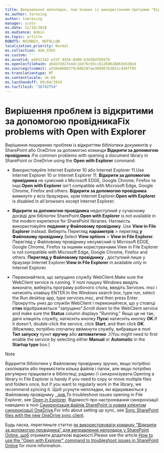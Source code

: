 ```yaml
---
title: Виправлення неполадок, пов'язаних із використанням програми "Відкрити за допомогою провідника"
ms.author: toresing
author: tomresing
manager: scotv
ms.date: 12/10/2018
ms.audience: Admin
ms.topic: article
ROBOTS: NOINDEX, NOFOLLOW
localization_priority: Normal
ms.collection: Adm_O365
ms.custom: ''
ms.assetid: ed852342-e33f-4450-8400-63d30df09476
ms.openlocfilehash: a9ab7dd27e4dc1bd76c93cc81260616063e638ed
ms.sourcegitcommit: a256e8680379c006287ae30996763051c4d9ff85
ms.translationtype: MT
ms.contentlocale: uk-UA
ms.lasthandoff: 09/04/2019
ms.locfileid: "36742754"
---
```

# <a name="fix-problems-with-open-with-explorer"></a><span data-ttu-id="e92bd-102">Вирішення проблем із відкритими за допомогою провідника</span><span class="sxs-lookup"><span data-stu-id="e92bd-102">Fix problems with Open with Explorer</span></span>

<span data-ttu-id="e92bd-103">Вирішення поширених проблем із відкриттям бібліотеки документів у SharePoint або OneDrive за допомогою команди **Відкрити за допомогою провідника** :</span><span class="sxs-lookup"><span data-stu-id="e92bd-103">Fix common problems with opening a document library in SharePoint or OneDrive using the **Open with Explorer** command:</span></span> 
  
- <span data-ttu-id="e92bd-104">Використовуйте Internet Explorer 10 або Internet Explorer 11.</span><span class="sxs-lookup"><span data-stu-id="e92bd-104">Use Internet Explorer 10 or Internet Explorer 11.</span></span> <span data-ttu-id="e92bd-105">**Відкрити за допомогою провідника** не сумісний з Microsoft EDGE, Google Chrome, Firefox та інші.</span><span class="sxs-lookup"><span data-stu-id="e92bd-105">**Open with Explorer** isn't compatible with Microsoft Edge, Google Chrome, Firefox and others.</span></span> <span data-ttu-id="e92bd-106">**Відкрити за допомогою провідника** вимкнуто у всіх браузерах, крім Internet Explorer.</span><span class="sxs-lookup"><span data-stu-id="e92bd-106">**Open with Explorer** is disabled in all browsers except Internet Explorer.</span></span> 
    
- <span data-ttu-id="e92bd-107">**Відкрити за допомогою провідника** недоступний у сучасному досвіді для бібліотек SharePoint.</span><span class="sxs-lookup"><span data-stu-id="e92bd-107">**Open with Explorer** is not available in the modern experience for SharePoint libraries.</span></span> <span data-ttu-id="e92bd-108">Натомість використовуйте **подання у Файловому провіднику** .</span><span class="sxs-lookup"><span data-stu-id="e92bd-108">Use **View in File Explorer** instead.</span></span> <span data-ttu-id="e92bd-109">Виберіть Перегляд **параметрів** \> перегляд **у Файловому провіднику**.</span><span class="sxs-lookup"><span data-stu-id="e92bd-109">Select **View options** \> **View in File Explorer**.</span></span> <span data-ttu-id="e92bd-110">Перегляд у Файловому провіднику несумісний із Microsoft EDGE, Google Chrome, Firefox та іншими користувачами.</span><span class="sxs-lookup"><span data-stu-id="e92bd-110">View in File Explorer is not compatible with Microsoft Edge, Google Chrome, Firefox and others.</span></span> <span data-ttu-id="e92bd-111">**Перегляд у Файловому провіднику** , доступний лише у браузері Internet Explorer.</span><span class="sxs-lookup"><span data-stu-id="e92bd-111">**View in File Explorer** in available only in Internet Explorer.</span></span> 
    
- <span data-ttu-id="e92bd-112">Переконайтеся, що запущено службу WebClient.</span><span class="sxs-lookup"><span data-stu-id="e92bd-112">Make sure the WebClient service is running.</span></span> <span data-ttu-id="e92bd-113">У полі пошуку Windows введіть виконати, виберіть програму робочого стола, введіть Services. msc і натисніть клавішу ENTER.</span><span class="sxs-lookup"><span data-stu-id="e92bd-113">In the Windows search box, type run, select the Run desktop app, type services.msc, and then press Enter.</span></span> <span data-ttu-id="e92bd-114">Прокрутіть униз до служби WebClient і переконайтеся, що у стовпці **стан** відображається "запущено".</span><span class="sxs-lookup"><span data-stu-id="e92bd-114">Scroll down to the WebClient service and make sure the **Status** column displays "Running."</span></span> <span data-ttu-id="e92bd-115">Якщо це не так, двічі клацніть службу, натисніть кнопку **Пуск**і натисніть кнопку **OK**.</span><span class="sxs-lookup"><span data-stu-id="e92bd-115">If it doesn't, double-click the service, click **Start**, and then click **OK**.</span></span> <span data-ttu-id="e92bd-116">(Можливо, потрібно спочатку ввімкнути службу, вибравши в полі **Тип запуску** пункт **вручну** або **автоматично** .)</span><span class="sxs-lookup"><span data-stu-id="e92bd-116">(You might need to first enable the service by selecting either **Manual** or **Automatic** in the **Startup type** box.)</span></span> 
    
> [!NOTE]
> <span data-ttu-id="e92bd-117">Відкриття бібліотеки у Файловому провіднику зручно, якщо потрібно скопіювати або перемістити кілька файлів і папок, але якщо потрібно регулярно працювати в бібліотеці, радимо її синхронізувати.</span><span class="sxs-lookup"><span data-stu-id="e92bd-117">Opening a library in File Explorer is handy if you need to copy or move multiple files and folders once, but if you want to regularly work in the library, we recommend syncing it.</span></span> <span data-ttu-id="e92bd-118">Щоб усунути неполадки, які відкриваються у Файловому провіднику [, див.](https://go.microsoft.com/fwlink/?linkid=871665)</span><span class="sxs-lookup"><span data-stu-id="e92bd-118">To troubleshoot issues opening in File Explorer, see [Open in Explorer](https://go.microsoft.com/fwlink/?linkid=871665).</span></span> <span data-ttu-id="e92bd-119">Відомості про настроювання синхронізації наведено в полі [Синхронізація файлів SharePoint із новим клієнтом синхронізації OneDrive](https://go.microsoft.com/fwlink/?linkid=871666).</span><span class="sxs-lookup"><span data-stu-id="e92bd-119">For info about setting up sync, see [Sync SharePoint files with the new OneDrive sync client](https://go.microsoft.com/fwlink/?linkid=871666).</span></span>
  
<span data-ttu-id="e92bd-120">Будь ласка, перегляньте статтю [як використовувати команду "Відкрити за допомогою провідника" для виправлення неполадок у SharePoint Online, щоб](https://docs.microsoft.com/sharepoint/support/lists-and-libraries/troubleshoot-issues-using-open-with-explorer) отримати додаткові відомості.</span><span class="sxs-lookup"><span data-stu-id="e92bd-120">Please see the article [How to use the "Open with Explorer" command to troubleshoot issues in SharePoint Online](https://docs.microsoft.com/sharepoint/support/lists-and-libraries/troubleshoot-issues-using-open-with-explorer) for more information.</span></span> 
  

